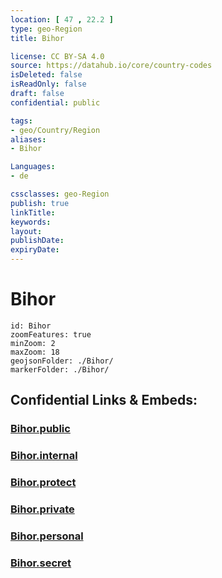 ```yaml
---
location: [ 47 , 22.2 ] 
type: geo-Region
title: Bihor

license: CC BY-SA 4.0
source: https://datahub.io/core/country-codes
isDeleted: false
isReadOnly: false
draft: false
confidential: public

tags:
- geo/Country/Region
aliases:
- Bihor

Languages:
- de

cssclasses: geo-Region
publish: true
linkTitle: 
keywords: 
layout: 
publishDate: 
expiryDate: 
---
```


# Bihor

```leaflet
id: Bihor
zoomFeatures: true 
minZoom: 2 
maxZoom: 18
geojsonFolder: ./Bihor/
markerFolder: ./Bihor/
```


## Confidential Links & Embeds: 

### [Bihor.public](/_public/\Earth\Continent\Europe\Europe~East\Romania\Regions~Romania\Romania~Nord-VestBihor.public.md) 

### [Bihor.internal](/_internal/\Earth\Continent\Europe\Europe~East\Romania\Regions~Romania\Romania~Nord-VestBihor.internal.md) 

### [Bihor.protect](/_protect/\Earth\Continent\Europe\Europe~East\Romania\Regions~Romania\Romania~Nord-VestBihor.protect.md) 

### [Bihor.private](/_private/\Earth\Continent\Europe\Europe~East\Romania\Regions~Romania\Romania~Nord-VestBihor.private.md) 

### [Bihor.personal](/_personal/\Earth\Continent\Europe\Europe~East\Romania\Regions~Romania\Romania~Nord-VestBihor.personal.md) 

### [Bihor.secret](/_secret/\Earth\Continent\Europe\Europe~East\Romania\Regions~Romania\Romania~Nord-VestBihor.secret.md)

